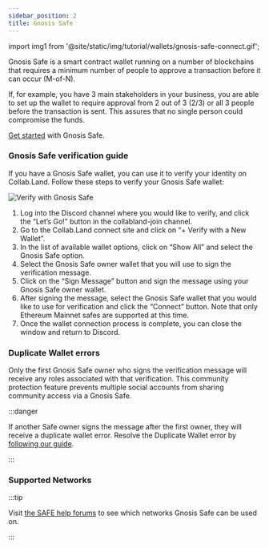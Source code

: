 ```yaml
---
sidebar_position: 2
title: Gnosis Safe
---
```


import img1 from '@site/static/img/tutorial/wallets/gnosis-safe-connect.gif';

Gnosis Safe is a smart contract wallet running on a number of blockchains that requires a minimum number of people to approve a transaction before it can occur (M-of-N).

If, for example, you have 3 main stakeholders in your business, you are able to set up the wallet to require approval from 2 out of 3 (2/3) or all 3 people before the transaction is sent. This assures that no single person could compromise the funds.

[Get started](https://help.safe.global/en/collections/9801-getting-started) with Gnosis Safe.

### Gnosis Safe verification guide

If you have a Gnosis Safe wallet, you can use it to verify your identity on Collab.Land. Follow these steps to verify your Gnosis Safe wallet:

<div class="text--center">
  <img  src={img1} alt="Verify with Gnosis Safe" />
</div>

1. Log into the Discord channel where you would like to verify, and click the “Let’s Go!” button in the collabland-join channel.
2. Go to the Collab.Land connect site and click on “+ Verify with a New Wallet”.
3. In the list of available wallet options, click on “Show All” and select the Gnosis Safe option.
4. Select the Gnosis Safe owner wallet that you will use to sign the verification message.
5. Click on the “Sign Message” button and sign the message using your Gnosis Safe owner wallet.
6. After signing the message, select the Gnosis Safe wallet that you would like to use for verification and click the “Connect” button. Note that only Ethereum Mainnet safes are supported at this time.
7. Once the wallet connection process is complete, you can close the window and return to Discord.

### Duplicate Wallet errors

Only the first Gnosis Safe owner who signs the verification message will receive any roles associated with that verification. This community protection feature prevents multiple social accounts from sharing community access via a Gnosis Safe.

:::danger

If another Safe owner signs the message after the first owner, they will receive a duplicate wallet error. Resolve the Duplicate Wallet error by [following our guide](../duplicate-wallet).

:::

### Supported Networks

:::tip

Visit [the SAFE help forums](https://help.safe.global/en/articles/40795-supported-networks) to see which networks Gnosis Safe can be used on.

:::
